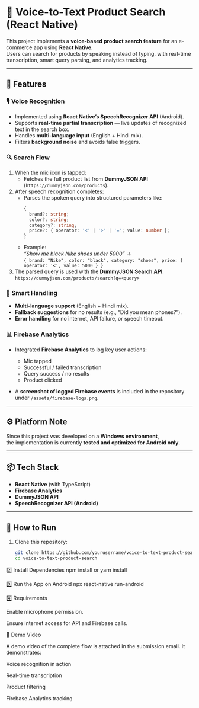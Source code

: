 # 🎤 Voice-to-Text Product Search (React Native)

This project implements a **voice-based product search feature** for an e-commerce app using **React Native**.  
Users can search for products by speaking instead of typing, with real-time transcription, smart query parsing, and analytics tracking.

---

## 🚀 Features

### 🎙️ Voice Recognition
- Implemented using **React Native’s SpeechRecognizer API** (Android).
- Supports **real-time partial transcription** — live updates of recognized text in the search box.
- Handles **multi-language input** (English + Hindi mix).
- Filters **background noise** and avoids false triggers.

### 🔍 Search Flow
1. When the mic icon is tapped:
   - Fetches the full product list from **DummyJSON API** (`https://dummyjson.com/products`).
2. After speech recognition completes:
   - Parses the spoken query into structured parameters like:
     ```ts
     {
       brand?: string;
       color?: string;
       category?: string;
       price?: { operator: '<' | '>' | '='; value: number };
     }
     ```
   - Example:  
     _“Show me black Nike shoes under 5000”_ →  
     `{ brand: "Nike", color: "black", category: "shoes", price: { operator: '<', value: 5000 } }`
3. The parsed query is used with the **DummyJSON Search API**:  
   `https://dummyjson.com/products/search?q=<query>`

### 🤖 Smart Handling
- **Multi-language support** (English + Hindi mix).
- **Fallback suggestions** for no results (e.g., “Did you mean phones?”).
- **Error handling** for no internet, API failure, or speech timeout.

### 📊 Firebase Analytics
- Integrated **Firebase Analytics** to log key user actions:
  - Mic tapped
  - Successful / failed transcription
  - Query success / no results
  - Product clicked

- A **screenshot of logged Firebase events** is included in the repository under `/assets/firebase-logs.png`.

---

## ⚙️ Platform Note
Since this project was developed on a **Windows environment**,  
the implementation is currently **tested and optimized for Android only**.

---

## 📦 Tech Stack

- **React Native** (with TypeScript)
- **Firebase Analytics**
- **DummyJSON API**
- **SpeechRecognizer API (Android)**

---

## 🧪 How to Run

1. Clone this repository:
   ```bash
   git clone https://github.com/yourusername/voice-to-text-product-search.git
   cd voice-to-text-product-search

2️⃣ Install Dependencies
npm install or
yarn install

3️⃣ Run the App on Android
npx react-native run-android

4️⃣ Requirements

Enable microphone permission.

Ensure internet access for API and Firebase calls.

🎥 Demo Video

A demo video of the complete flow is attached in the submission email.
It demonstrates:

Voice recognition in action

Real-time transcription

Product filtering

Firebase Analytics tracking
